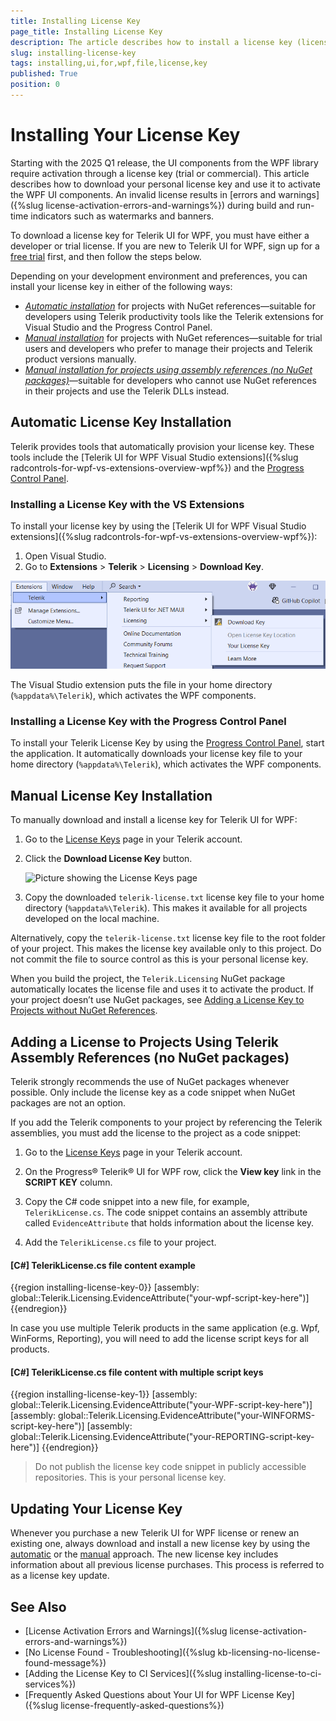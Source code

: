 ```yaml
---
title: Installing License Key
page_title: Installing License Key
description: The article describes how to install a license key (licensing) for the Telerik UI for WPF product.
slug: installing-license-key
tags: installing,ui,for,wpf,file,license,key
published: True
position: 0
---
```


# Installing Your License Key

Starting with the 2025 Q1 release, the UI components from the WPF library require activation through a license key (trial or commercial). This article describes how to download your personal license key and use it to activate the WPF UI components. An invalid license results in [errors and warnings]({%slug license-activation-errors-and-warnings%}) during build and run-time indicators such as watermarks and banners.

To download a license key for Telerik UI for WPF, you must have either a developer or trial license. If you are new to Telerik UI for WPF, sign up for a [free trial](https://www.telerik.com/try/ui-for-wpf) first, and then follow the steps below.

Depending on your development environment and preferences, you can install your license key in either of the following ways:

* [*Automatic installation*](#automatic-license-key-installation) for projects with NuGet references&mdash;suitable for developers using Telerik productivity tools like the Telerik extensions for Visual Studio and the Progress Control Panel.
* [*Manual installation*](#manual-license-key-installation) for projects with NuGet references&mdash;suitable for trial users and developers who prefer to manage their projects and Telerik product versions manually.
* [*Manual installation for projects using assembly references (no NuGet packages)*](#adding-a-license-to-projects-using-telerik-assembly-references-no-nuget-packages)&mdash;suitable for developers who cannot use NuGet references in their projects and use the Telerik DLLs instead.

## Automatic License Key Installation

Telerik provides tools that automatically provision your license key. These tools include the [Telerik UI for WPF Visual Studio extensions]({%slug radcontrols-for-wpf-vs-extensions-overview-wpf%}) and the [Progress Control Panel](https://docs.telerik.com/controlpanel/introduction).

### Installing a License Key with the VS Extensions

To install your license key by using the [Telerik UI for WPF Visual Studio extensions]({%slug radcontrols-for-wpf-vs-extensions-overview-wpf%}):

1. Open Visual Studio.
1. Go to **Extensions** > **Telerik** > **Licensing** > **Download Key**.

  ![Download a license key file in the VS extensions for WPF](images/vsx-download-license-key-file.png)

The Visual Studio extension puts the file in your home directory (`%appdata%\Telerik`), which activates the WPF components.

### Installing a License Key with the Progress Control Panel

To install your Telerik License Key by using the [Progress Control Panel](https://docs.telerik.com/controlpanel/introduction), start the application. It automatically downloads your license key file to your home directory (`%appdata%\Telerik`), which activates the WPF components.

## Manual License Key Installation

To manually download and install a license key for Telerik UI for WPF:

1. Go to the [License Keys](https://www.telerik.com/account/your-licenses/license-keys) page in your Telerik account.

1. Click the __Download License Key__ button.

	![Picture showing the License Keys page](images/installing-license-key-0.png)

1. Copy the downloaded `telerik-license.txt` license key file to your home directory (`%appdata%\Telerik`). This makes it available for all projects developed on the local machine.

Alternatively, copy the `telerik-license.txt` license key file to the root folder of your project. This makes the license key available only to this project. Do not commit the file to source control as this is your personal license key.

When you build the project, the `Telerik.Licensing` NuGet package automatically locates the license file and uses it to activate the product. If your project doesn’t use NuGet packages, see [Adding a License Key to Projects without NuGet References](#adding-a-license-key-to-projects-without-nuget-references).

## Adding a License to Projects Using Telerik Assembly References (no NuGet packages)

Telerik strongly recommends the use of NuGet packages whenever possible. Only include the license key as a code snippet when NuGet packages are not an option.

If you add the Telerik components to your project by referencing the Telerik assemblies, you must add the license to the project as a code snippet:

1. Go to the [License Keys](https://www.telerik.com/account/your-licenses/license-keys) page in your Telerik account.

1. On the Progress® Telerik® UI for WPF row, click the __View key__ link in the __SCRIPT KEY__ column.

1. Copy the C# code snippet into a new file, for example, `TelerikLicense.cs`. The code snippet contains an assembly attribute called `EvidenceAttribute` that holds information about the license key.

1. Add the `TelerikLicense.cs` file to your project.

#### __[C#] TelerikLicense.cs file content example__
{{region installing-license-key-0}}
	[assembly: global::Telerik.Licensing.EvidenceAttribute("your-wpf-script-key-here")]
{{endregion}}

In case you use multiple Telerik products in the same application (e.g. Wpf, WinForms, Reporting), you will need to add the license script keys for all products.

#### __[C#] TelerikLicense.cs file content with multiple script keys__
{{region installing-license-key-1}}
	[assembly: global::Telerik.Licensing.EvidenceAttribute("your-WPF-script-key-here")]
 	[assembly: global::Telerik.Licensing.EvidenceAttribute("your-WINFORMS-script-key-here")]
  	[assembly: global::Telerik.Licensing.EvidenceAttribute("your-REPORTING-script-key-here")]
{{endregion}}

>Do not publish the license key code snippet in publicly accessible repositories. This is your personal license key.

## Updating Your License Key

Whenever you purchase a new Telerik UI for WPF license or renew an existing one, always download and install a new license key by using the [automatic](#automatic-license-key-installation) or the [manual](#manual-license-key-installation) approach. The new license key includes information about all previous license purchases. This process is referred to as a license key update.

## See Also

* [License Activation Errors and Warnings]({%slug license-activation-errors-and-warnings%})
* [No License Found - Troubleshooting]({%slug kb-licensing-no-license-found-message%})
* [Adding the License Key to CI Services]({%slug installing-license-to-ci-services%})
* [Frequently Asked Questions about Your UI for WPF License Key]({%slug license-frequently-asked-questions%})
